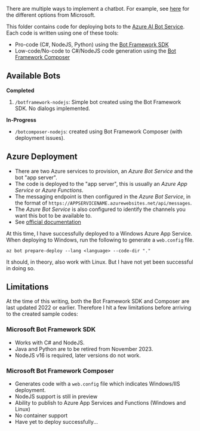 There are multiple ways to implement a chatbot. For example, see [here](https://learn.microsoft.com/en-us/azure/bot-service/bot-overview?view=azure-bot-service-4.0) for the different options from Microsoft.

This folder contains code for deploying bots to the [Azure AI Bot Service](https://azure.microsoft.com/en-us/products/ai-services/ai-bot-service). Each code is written using one of these tools:
- Pro-code (C#, NodeJS, Python) using the [Bot Framework SDK](https://learn.microsoft.com/en-us/azure/bot-service/index-bf-sdk?view=azure-bot-service-4.0)
- Low-code/No-code to C#/NodeJS code generation using the [Bot Framework Composer](https://learn.microsoft.com/en-us/composer/introduction?tabs=v2x)

## Available Bots
**Completed**
1. `/botframework-nodejs`: Simple bot created using the Bot Framework SDK. No dialogs implemented.

**In-Progress**
- `/botcomposer-nodejs`: created using Bot Framework Composer (with deployment issues).


## Azure Deployment
- There are two Azure services to provision, an _Azure Bot Service_ and the bot "app server".
- The code is deployed to the "app server", this is usually an _Azure App Service_ or _Azure Functions_.
- The messaging endpoint is then configured in the _Azure Bot Service_, in the format of `https://APPSERVICENAME.azurewebsites.net/api/messages`.
- The _Azure Bot Service_ is also configured to identify the channels you want this bot to be available to.
- See [official documentation](https://learn.microsoft.com/en-us/azure/bot-service/provision-and-publish-a-bot?view=azure-bot-service-4.0&tabs=multitenant%2Cjavascript)

At this time, I have successfully deployed to a Windows Azure App Service.
When deploying to Windows, run the following to generate a `web.config` file.
```
az bot prepare-deploy --lang <language> --code-dir "."
```

It should, in theory, also work with Linux. But I have not yet been successful in doing so.


## Limitations
At the time of this writing, both the Bot Framework SDK and Composer are last updated 2022 or earlier. Therefore I hit a few limitations before arriving to the created sample codes:

### Microsoft Bot Framework SDK
- Works with C# and NodeJS.
- Java and Python are to be retired from November 2023.
- NodeJS v16 is required, later versions do not work.

### Microsoft Bot Framework Composer
- Generates code with a `web.config` file which indicates Windows/IIS deployment.
- NodeJS support is still in preview
- Ability to publish to Azure App Services and Functions (Windows and Linux)
- No container support
- Have yet to deploy successfully...